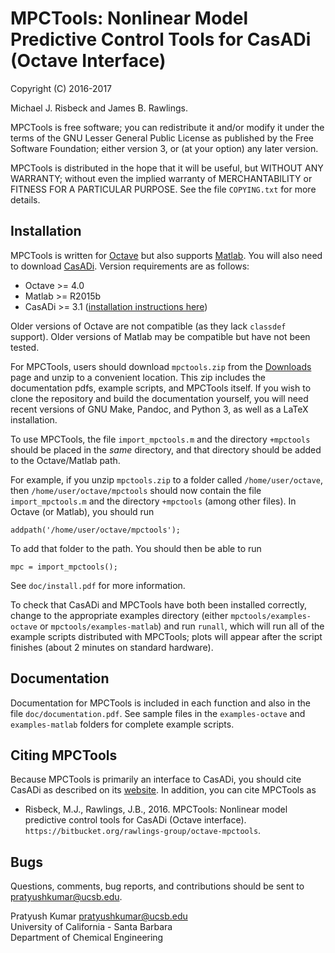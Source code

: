 # MPCTools: Nonlinear Model Predictive Control Tools for CasADi (Octave Interface) #

Copyright (C) 2016-2017

Michael J. Risbeck and James B. Rawlings.

MPCTools is free software; you can redistribute it and/or modify
it under the terms of the GNU Lesser General Public License as published by the
Free Software Foundation; either version 3, or (at your option) any later
version.

MPCTools is distributed in the hope that it will be useful,
but WITHOUT ANY WARRANTY; without even the implied warranty of
MERCHANTABILITY or FITNESS FOR A PARTICULAR PURPOSE. See the file
`COPYING.txt` for more details.

## Installation ##

MPCTools is written for [Octave](https://octave.org) but also supports
[Matlab](https://www.mathworks.com/products/matlab.html). You will also need
to download [CasADi](https://casadi.org). Version requirements are as follows:

* Octave >= 4.0
* Matlab >= R2015b
* CasADi >= 3.1 ([installation instructions here](https://github.com/casadi/casadi/wiki/InstallationInstructions))

Older versions of Octave are not compatible (as they lack `classdef` support).
Older versions of Matlab may be compatible but have not been tested.

For MPCTools, users should download `mpctools.zip` from the
[Downloads](https://bitbucket.org/rawlings-group/octave-mpctools/downloads/)
page and unzip to a convenient location. This zip includes the documentation
pdfs, example scripts, and MPCTools itself. If you wish to clone the repository
and build the documentation yourself, you will need recent versions of GNU Make,
Pandoc, and Python 3, as well as a LaTeX installation.

To use MPCTools, the file `import_mpctools.m` and the directory `+mpctools`
should be placed in the *same* directory, and that directory should be added to
the Octave/Matlab path.

For example, if you unzip `mpctools.zip` to a folder called
`/home/user/octave`, then `/home/user/octave/mpctools` should now contain the
file `import_mpctools.m` and the directory `+mpctools` (among other files).
In Octave (or Matlab), you should run

    addpath('/home/user/octave/mpctools');

To add that folder to the path. You should then be able to run

    mpc = import_mpctools();

See `doc/install.pdf` for more information.

To check that CasADi and MPCTools have both been installed correctly, change
to the appropriate examples directory (either `mpctools/examples-octave` or
`mpctools/examples-matlab`) and run `runall`, which will run all of the
example scripts distributed with MPCTools; plots will appear after the script
finishes (about 2 minutes on standard hardware).

## Documentation ##

Documentation for MPCTools is included in each function and also in the file
`doc/documentation.pdf`. See sample files in the `examples-octave` and
`examples-matlab` folders for complete example scripts.

## Citing MPCTools ##

Because MPCTools is primarily an interface to CasADi, you should cite CasADi as
described on its [website](https://github.com/casadi/casadi/wiki/Publications).
In addition, you can cite MPCTools as

- Risbeck, M.J., Rawlings, J.B., 2016. MPCTools: Nonlinear model predictive
  control tools for CasADi (Octave interface).
  `https://bitbucket.org/rawlings-group/octave-mpctools`.

## Bugs ##

Questions, comments, bug reports, and contributions should be sent to
pratyushkumar@ucsb.edu.

Pratyush Kumar 
<pratyushkumar@ucsb.edu>  
University of California - Santa Barbara  
Department of Chemical Engineering
